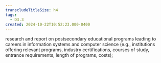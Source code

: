 ```yaml
---
transcludeTitleSize: h4
tags:
  - D3.3
created: 2024-10-22T10:52:23.000-0400
---
```

research and report on postsecondary educational programs leading to careers in information systems and computer science (e.g., institutions offering relevant programs, industry certifications, courses of study, entrance requirements, length of programs, costs);